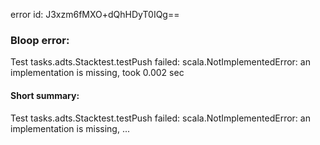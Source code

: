 error id: J3xzm6fMXO+dQhHDyT0IQg==
### Bloop error:

Test tasks.adts.Stacktest.testPush failed: scala.NotImplementedError: an implementation is missing, took 0.002 sec
#### Short summary: 

Test tasks.adts.Stacktest.testPush failed: scala.NotImplementedError: an implementation is missing, ...